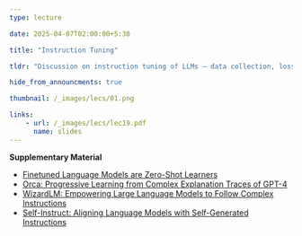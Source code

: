```yaml
---
type: lecture

date: 2025-04-07T02:00:00+5:30

title: "Instruction Tuning"

tldr: "Discussion on instruction tuning of LLMs – data collection, loss function, and properties of tuned models. "

hide_from_announcments: true

thumbnail: /_images/lecs/01.png

links: 
    - url: /_images/lecs/lec19.pdf
      name: slides
---
```

**Supplementary Material**
- [Finetuned Language Models are Zero-Shot Learners](https://arxiv.org/pdf/2109.01652)
- [Orca: Progressive Learning from Complex Explanation Traces of GPT-4](https://arxiv.org/abs/2306.02707)
- [WizardLM: Empowering Large Language Models to Follow Complex Instructions](https://arxiv.org/abs/2304.12244)
- [Self-Instruct: Aligning Language Models with Self-Generated Instructions](https://arxiv.org/abs/2212.10560)
